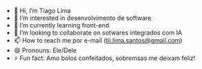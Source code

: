 - 👋 Hi, I’m Tiago Lima
- 👀 I’m interested in desenvolvimento de software
- 🌱 I’m currently learning front-end
- 💞️ I’m looking to collaborate on sotwares integrados com IA
- 📫 How to reach me por e-mail (tii.lima.santos@gmail.com)
- 😄 Pronouns: Ele/Dele
- ⚡ Fun fact: Amo bolos confeitados, sobremsas me deixam feliz!

<!---
tii-lima/tii-lima is a ✨ special ✨ repository because its `README.md` (this file) appears on your GitHub profile.
You can click the Preview link to take a look at your changes.
--->
